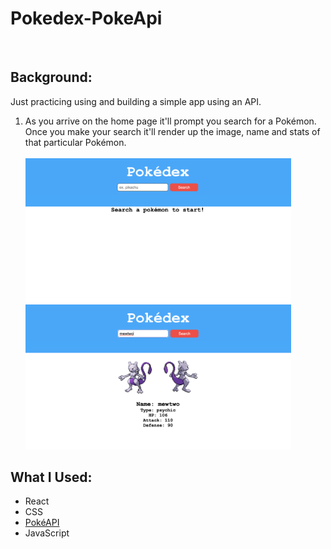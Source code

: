 # Pokedex-PokeApi

<br>

## Background:
Just practicing using and building a simple app using an API.

1.  As you arrive on the home page it'll prompt you search for a Pokémon. Once you make your search it'll render up the image, name and stats of that particular Pokémon.
<br><br> <img src="public/images/homepage.png" width='425'/> &nbsp; &nbsp; <img src="public/images/search.png" width='425'/>


## What I Used:
- React
- CSS
- [PokéAPI](https://pokeapi.co/)
- JavaScript
